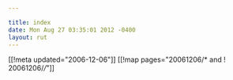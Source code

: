```yaml
---

title: index
date: Mon Aug 27 03:35:01 2012 -0400
layout: rut
---
```


[[!meta updated="2006-12-06"]]
[[!map pages="20061206/* and ! 20061206/*/*"]]
